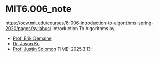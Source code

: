 # MIT6.006_note
https://ocw.mit.edu/courses/6-006-introduction-to-algorithms-spring-2020/pages/syllabus/
Introduction To Algorithms by 
- [Prof. Erik Demaine](https://ocw.mit.edu/search/?q=Prof.+Erik+Demaine)
- [Dr. Jason Ku](https://ocw.mit.edu/search/?q=Dr.+Jason+Ku)
- [Prof. Justin Solomon](https://ocw.mit.edu/search/?q=Prof.+Justin+Solomon)
TIME: 2025.3.13-